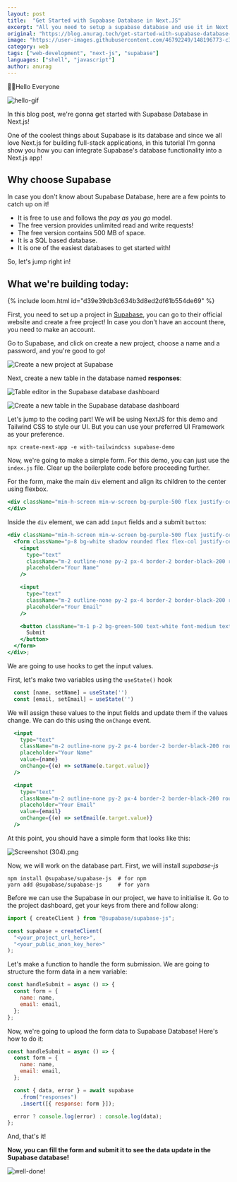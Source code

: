 ```yaml
---
layout: post
title:  "Get Started with Supabase Database in Next.JS"
excerpt: "All you need to setup a supabase database and use it in Next.JS!"
original: "https://blog.anurag.tech/get-started-with-supabase-database-in-nextjs"
image: "https://user-images.githubusercontent.com/46792249/148196773-c30b7519-481d-445c-b778-cfb413ce32bf.png"
category: web
tags: ["web-development", "next-js", "supabase"]
languages: ["shell", "javascript"]
author: anurag
---
```



🙋‍♂️Hello Everyone

![hello-gif](https://media.giphy.com/media/Nx0rz3jtxtEre/giphy.gif)

In this blog post, we're gonna get started with Supabase Database in Next.js!

One of the coolest things about Supabase is its database and since we all love Next.js for building full-stack applications, in this tutorial I'm gonna show you how you can integrate Supabase's database functionality into a Next.js app!

## Why choose Supabase

In case you don't know about Supabase Database, here are a few points to catch up on it!

- It is free to use and follows the *pay as you go* model.
- The free version provides unlimited read and write requests!
- The free version contains 500 MB of space.
- It is a SQL based database.
- It is one of the easiest databases to get started with!

So, let's jump right in!

## What we're building today:

{% include loom.html id="d39e39db3c634b3d8ed2df61b554de69" %}

First, you need to set up a project in [Supabase](https://supabase.io/), you can go to their official website and create a free project! In case you don't have an account there, you need to make an account.

Go to Supabase, and click on create a new project, choose a name and a password, and you're good to go!

![Create a new project at Supabase](https://cdn.hashnode.com/res/hashnode/image/upload/v1638968211764/oCcXRuJLU.png)

Next, create a new table in the database named **responses**:

![Table editor in the Supabase database dashboard](https://cdn.hashnode.com/res/hashnode/image/upload/v1638970345348/cit4t6yG2.png)

![Create a new table in the Supabase database dashboard](https://cdn.hashnode.com/res/hashnode/image/upload/v1638970419288/_mdgg2ZU6.png)

Let's jump to the coding part! We will be using NextJS for this demo and Tailwind CSS to style our UI. But you can use your preferred UI Framework as your preference.

```shell
npx create-next-app -e with-tailwindcss supabase-demo
``` 

Now, we're going to make a simple form. For this demo, you can just use the `index.js` file. Clear up the boilerplate code before proceeding further.

For the form, make the main `div` element and align its children to the center using flexbox.

```jsx
<div className="min-h-screen min-w-screen bg-purple-500 flex justify-center items-center">
</div>
``` 

Inside the `div` element, we can add `input` fields and a submit `button`:


```jsx
<div className="min-h-screen min-w-screen bg-purple-500 flex justify-center items-center">
  <form className="p-8 bg-white shadow rounded flex flex-col justify-center items-center">
    <input
      type="text"
      className="m-2 outline-none py-2 px-4 border-2 border-black-200 rounded focus:border-blue-400 text-black-300 text-xl"
      placeholder="Your Name"
    />

    <input
      type="text"
      className="m-2 outline-none py-2 px-4 border-2 border-black-200 rounded focus:border-blue-400 text-black-300 text-xl"
      placeholder="Your Email"
    />

    <button className="m-1 p-2 bg-green-500 text-white font-medium text-xl grid place-items-center rounded">
      Submit
    </button>
  </form>
</div>;
``` 

We are going to use hooks to get the input values.

First, let's make two variables using the `useState()` hook

```jsx
  const [name, setName] = useState('')
  const [email, setEmail] = useState('')
``` 

We will assign these values to the input fields and update them if the values change. We can do this using the `onChange` event.

```jsx
  <input
    type="text"
    className="m-2 outline-none py-2 px-4 border-2 border-black-200 rounded focus:border-blue-400 text-black-300 text-xl"
    placeholder="Your Name"
    value={name}
    onChange={(e) => setName(e.target.value)}
  />

  <input
    type="text"
    className="m-2 outline-none py-2 px-4 border-2 border-black-200 rounded focus:border-blue-400 text-black-300 text-xl"
    placeholder="Your Email"
    value={email}
    onChange={(e) => setEmail(e.target.value)}
  />
``` 

At this point, you should have a simple form that looks like this:

![Screenshot (304).png](https://cdn.hashnode.com/res/hashnode/image/upload/v1639054552792/fcufKw4gE.png)

Now, we will work on the database part. First, we will install *supabase-js* 

```shell
npm install @supabase/supabase-js  # for npm
yarn add @supabase/supabase-js     # for yarn
``` 

Before we can use the Supabase in our project, we have to initialise it. Go to the project dashboard, get your keys from there and follow along:

```jsx
import { createClient } from "@supabase/supabase-js";

const supabase = createClient(
  "<your_project_url_here>",
  "<your_public_anon_key_here>"
);

``` 

Let's make a function to handle the form submission. We are going to structure the form data in a new variable:

```jsx
const handleSubmit = async () => {
  const form = {
    name: name,
    email: email,
  };
};

``` 

Now, we're going to upload the form data to Supabase Database! Here's how to do it:

```jsx
const handleSubmit = async () => {
  const form = {
    name: name,
    email: email,
  };

  const { data, error } = await supabase
    .from("responses")
    .insert([{ response: form }]);

  error ? console.log(error) : console.log(data);
};

``` 

And, that's it!

**Now, you can fill the form and submit it to see the data update in the Supabase database!**

![well-done!](https://media.giphy.com/media/11F0d3IVhQbreE/giphy.gif)
